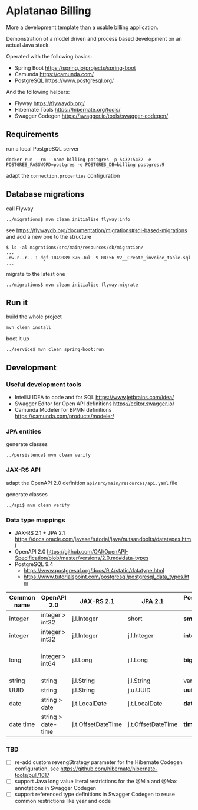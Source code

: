 # Aplatanao Billing

More a development template than a usable billing application.

Demonstration of a model driven and process based development on an actual Java stack.

Operated with the following basics:

- Spring Boot https://spring.io/projects/spring-boot
- Camunda https://camunda.com/
- PostgreSQL https://www.postgresql.org/

And the following helpers:

- Flyway https://flywaydb.org/
- Hibernate Tools https://hibernate.org/tools/
- Swagger Codegen https://swagger.io/tools/swagger-codegen/

## Requirements

run a local PostgreSQL server

    docker run --rm --name billing-postgres -p 5432:5432 -e POSTGRES_PASSWORD=postgres -e POSTGRES_DB=billing postgres:9

adapt the `connection.properties` configuration

## Database migrations

call Flyway

    ../migrations$ mvn clean initialize flyway:info

see https://flywaydb.org/documentation/migrations#sql-based-migrations
and add a new one to the structure

    $ ls -al migrations/src/main/resources/db/migration/
    ...
    -rw-r--r-- 1 dgf 1049089 376 Jul  9 08:56 V2__Create_invoice_table.sql
    ...

migrate to the latest one

    ../migrations$ mvn clean initialize flyway:migrate

## Run it

build the whole project

    mvn clean install

boot it up

    ../service$ mvn clean spring-boot:run

## Development

### Useful development tools

- IntelliJ IDEA to code and for SQL https://www.jetbrains.com/idea/ 
- Swagger Editor for Open API definitions https://editor.swagger.io/ 
- Camunda Modeler for BPMN definitions https://camunda.com/products/modeler/

### JPA entities

generate classes

    ../persistence$ mvn clean verify

### JAX-RS API

adapt the OpenAPI 2.0 definition `api/src/main/resources/api.yaml` file

generate classes

    ../api$ mvn clean verify

### Data type mappings

- JAX-RS 2.1 + JPA 2.1 https://docs.oracle.com/javase/tutorial/java/nutsandbolts/datatypes.html
- OpenAPI 2.0 https://github.com/OAI/OpenAPI-Specification/blob/master/versions/2.0.md#data-types
- PostgreSQL 9.4
  - https://www.postgresql.org/docs/9.4/static/datatype.html
  - https://www.tutorialspoint.com/postgresql/postgresql_data_types.htm

| Common name | OpenAPI 2.0        | JAX-RS 2.1         | JPA 2.1            | PostgreSQL 9.4 | Restrictions                                          |
| ----------- | ------------------ | ------------------ | ------------------ | -------------- |------------------------------------------------------ |
| integer     | integer > int32    | j.l.Integer        | short              | **smallint**   | 2 bytes: -32768 to +32767                             |
| integer     | integer > int32    | j.l.Integer        | j.l.Integer        | **integer**    | 4 bytes: -2147483648 to +2147483647                   |
| long        | integer > int64    | j.l.Long           | j.l.Long           | **bigint**     | 8 bytes: -9223372036854775808 to +9223372036854775807 |
| string      | string             | j.l.String         | j.l.String         | varchar(**n**) | **n** characters                                      |
| UUID        | string             | j.l.String         | j.u.UUID           | **uuid**       | 16 bytes                                              |
| date        | string > date      | j.t.LocalDate      | j.t.LocalDate      | **date**       | 4713 BC to 5874897 AD                                 |
| date time   | string > date-time | j.t.OffsetDateTime | j.t.OffsetDateTime | **timestamp**  | 4713 BC	294276 AD 1 microsecond / 14 digits           |

### TBD

- [ ] re-add custom revengStrategy parameter for the Hibernate Codegen configuration, see https://github.com/hibernate/hibernate-tools/pull/1017
- [ ] support Java long value literal restrictions for the @Min and @Max annotations in Swagger Codegen
- [ ] support referenced type definitions in Swagger Codegen to reuse common restrictions like year and code
